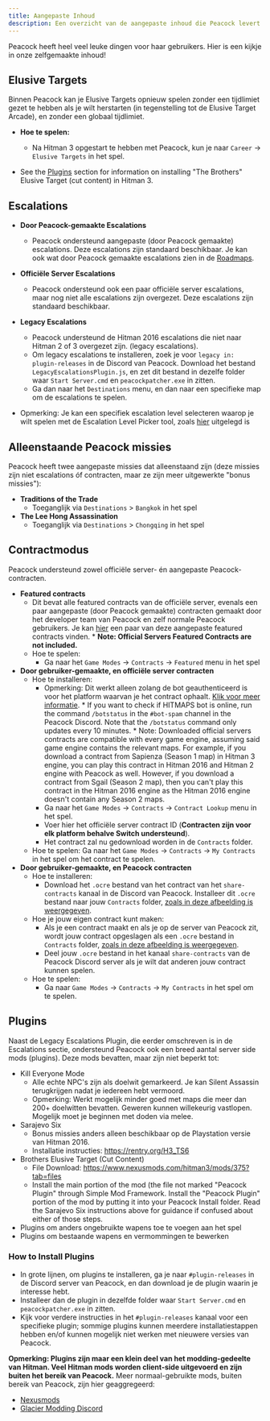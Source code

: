 ```yaml
---
title: Aangepaste Inhoud
description: Een overzicht van de aangepaste inhoud die Peacock levert.
---
```


Peacock heeft heel veel leuke dingen voor haar gebruikers. Hier is een kijkje in onze zelfgemaakte inhoud!

## Elusive Targets

Binnen Peacock kan je Elusive Targets opnieuw spelen zonder een tijdlimiet gezet te hebben als je wilt herstarten (in tegenstelling tot de Elusive Target Arcade), en zonder een globaal tijdlimiet.
* **Hoe te spelen:**
    * Na Hitman 3 opgestart te hebben met Peacock, kun je naar `Career` -> `Elusive Targets` in het spel.

* See the [Plugins](#plugins) section for information on installing "The Brothers" Elusive Target (cut content) in Hitman 3.


## Escalations

* **Door Peacock-gemaakte Escalations**
  * Peacock ondersteund aangepaste (door Peacock gemaakte) escalations. Deze escalations zijn standaard beschikbaar. Je kan ook wat door Peacock gemaakte escalations zien in de [Roadmaps](https://thepeacockproject.org/wiki/roadmaps).

* **Officiële Server Escalations**
    * Peacock ondersteund ook een paar officiële server escalations, maar nog niet alle escalations zijn overgezet. Deze escalations zijn standaard beschikbaar.
* **Legacy Escalations**
    * Peacock understeund de Hitman 2016 escalations die niet naar Hitman 2 of 3 overgezet zijn. (legacy escalations).
    * Om legacy escalations te installeren, zoek je voor `legacy in: plugin-releases` in de Discord van Peacock. Download het bestand `LegacyEscalationsPlugin.js`, en zet dit bestand in dezelfe folder waar `Start Server.cmd` en `peacockpatcher.exe` in zitten.
    * Ga dan naar het `Destinations` menu, en dan naar een specifieke map om de escalations te spelen.

* Opmerking: Je kan een specifiek escalation level selecteren waarop je wilt spelen met de Escalation Level Picker tool, zoals [hier](https://thepeacockproject.org/wiki/intel/#loadout-profiles--escalation-level-picker) uitgelegd is

## Alleenstaande Peacock missies

Peacock heeft twee aangepaste missies dat alleenstaand zijn (deze missies zijn niet escalations óf contracten, maar ze zijn meer uitgewerkte "bonus missies"):
* **Traditions of the Trade**
  * Toeganglijk via `Destinations` > `Bangkok` in het spel
* **The Lee Hong Assassination**
  * Toeganglijk via `Destinations` > `Chongqing` in het spel

## Contractmodus

Peacock understeund zowel officiële server- én aangepaste Peacock-contracten.

* **Featured contracts**
  * Dit bevat alle featured contracts van de officiële server, evenals een paar aangepaste (door Peacock gemaakte) contracten gemaakt door het developer team van Peacock en zelf normale Peacock gebruikers. Je kan [hier](https://thepeacockproject.org/wiki/roadmaps) een paar van deze aangepaste featured contracts vinden.
        * **Note: Official Servers Featured Contracts are not included.**
  * Hoe te spelen:
    * Ga naar het `Game Modes` -> `Contracts` -> `Featured` menu in het spel
* **Door gebruiker-gemaakte, en officiële server contracten**
  * Hoe te installeren:
      * Opmerking: Dit werkt alleen zolang de bot geauthenticeerd is voor het platform waarvan je het contract ophaalt. [Klik voor meer informatie](https://bot.hitmaps.com/).
            * If you want to check if HITMAPS bot is online, run the command `/botstatus` in the `#bot-spam` channel in the Peacock Discord. Note that the `/botstatus` command only updates every 10 minutes.
            * Note: Downloaded official servers contracts are compatible with every game engine, assuming said game engine contains the relevant maps. For example, if you download a contract from Sapienza (Season 1 map) in Hitman 3 engine, you can play this contract in Hitman 2016 and Hitman 2 engine with Peacock as well. However, if you download a contract from Sgail (Season 2 map), then you can't play this contract in the Hitman 2016 engine as the Hitman 2016 engine doesn't contain any Season 2 maps.
      * Ga naar het `Game Modes` -> `Contracts` -> `Contract Lookup` menu in het spel.
      * Voer hier het officiële server contract ID (**Contracten zijn voor elk platform behalve Switch understeund**).
      * Het contract zal nu gedownload worden in de `Contracts` folder.
  * Hoe te spelen: Ga naar het `Game Modes` -> `Contracts` -> `My Contracts` in het spel om het contract te spelen.
* **Door gebruiker-gemaakte, en Peacock contracten**
  * Hoe te installeren:
    * Download het `.ocre` bestand van het contract van het `share-contracts` kanaal in de Discord van Peacock. Installeer dit `.ocre` bestand naar jouw `Contracts` folder, [zoals in deze afbeelding is weergegeven](https://media.discordapp.net/attachments/833505136290299935/991101789426421760/unknown.png).
  * Hoe je jouw eigen contract kunt maken:
    * Als je een contract maakt en als je op de server van Peacock zit, wordt jouw contract opgeslagen als een `.ocre` bestand in `Contracts` folder, [zoals in deze afbeelding is weergegeven](https://media.discordapp.net/attachments/833505136290299935/991101789426421760/unknown.png).
    * Deel jouw `.ocre` bestand in het kanaal `share-contracts` van de Peacock Discord server als je wilt dat anderen jouw contract kunnen spelen.
  * Hoe te spelen:
    * Ga naar `Game Modes` -> `Contracts` -> `My Contracts` in het spel om te spelen.

## Plugins

Naast de Legacy Escalations Plugin, die eerder omschreven is in de Escalations sectie, ondersteund Peacock ook een breed aantal server side mods (plugins). Deze mods bevatten, maar zijn niet beperkt tot:
* Kill Everyone Mode
  * Alle echte NPC's zijn als doelwit gemarkeerd. Je kan Silent Assassin terugkrijgen nadat je iedereen hebt vermoord.
  * Opmerking: Werkt mogelijk minder goed met maps die meer dan 200+ doelwitten bevatten. Geweren kunnen willekeurig vastlopen. Mogelijk moet je beginnen met doden via melee.
* Sarajevo Six
  * Bonus missies anders alleen beschikbaar op de Playstation versie van Hitman 2016.
  * Installatie instructies: https://rentry.org/H3_TS6
* Brothers Elusive Target (Cut Content)
  * File Download: https://www.nexusmods.com/hitman3/mods/375?tab=files
  * Install the main portion of the mod (the file not marked "Peacock Plugin" through Simple Mod Framework. Install the "Peacock Plugin" portion of the mod by putting it into your Peacock Install folder. Read the Sarajevo Six instructions above for guidance if confused about either of those steps.
* Plugins om anders ongebruikte wapens toe te voegen aan het spel
* Plugins om bestaande wapens en vermommingen te bewerken
### How to Install Plugins
* In grote lijnen, om plugins te installeren, ga je naar `#plugin-releases` in de Discord server van Peacock, en dan download je de plugin waarin je interesse hebt.
* Installeer dan de plugin in dezelfde folder waar `Start Server.cmd` en `peacockpatcher.exe` in zitten.
* Kijk voor verdere instructies in het `#plugin-releases` kanaal voor een specifieke plugin; sommige plugins kunnen meerdere installatiestappen hebben en/of kunnen mogelijk niet werken met nieuwere versies van Peacock.

**Opmerking: Plugins zijn maar een klein deel van het modding-gedeelte van Hitman. Veel Hitman mods worden client-side uitgevoerd en zijn buiten het bereik van Peacock.** Meer normaal-gebruikte mods, buiten bereik van Peacock, zijn hier geaggregeerd:
  * [Nexusmods](https://www.nexusmods.com/hitman3)
  * [Glacier Modding Discord](https://discord.com/invite/6UDtuYhZP6)
